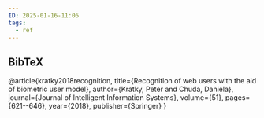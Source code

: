 ```yaml
---
ID: 2025-01-16-11:06
tags:
  - ref
---
```

## BibTeX

@article{kratky2018recognition,
  title={Recognition of web users with the aid of biometric user model},
  author={Kratky, Peter and Chuda, Daniela},
  journal={Journal of Intelligent Information Systems},
  volume={51},
  pages={621--646},
  year={2018},
  publisher={Springer}
}